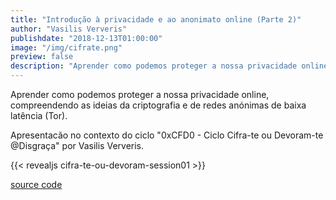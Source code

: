 ```yaml
---
title: "Introdução à privacidade e ao anonimato online (Parte 2)"
author: "Vasilis Ververis"
publishdate: "2018-12-13T01:00:00"
image: "/img/cifrate.png"
preview: false
description: "Aprender como podemos proteger a nossa privacidade online, compreendendo as ideias da criptografia e de redes anónimas de baixa latência (Tor)."
---
```


Aprender como podemos proteger a nossa privacidade online, compreendendo as ideias da criptografia e de redes anónimas de baixa latência (Tor).

Apresentacão no contexto do ciclo "0xCFD0 - Ciclo Cifra-te ou Devoram-te @Disgraça" por Vasilis Ververis.

{{< revealjs cifra-te-ou-devoram-session01 >}} <!-- revealjs presentation without the ".html"-->

[source code](https://github.com/PrivacyLx/slides)
